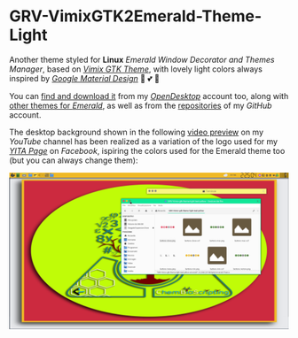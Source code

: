 # GRV-VimixGTK2Emerald-Theme-Light
Another theme styled for **Linux** *Emerald Window Decorator and Themes Manager*, based on [*Vimix GTK Theme*](https://github.com/vinceliuice/vimix-gtk-themes), with lovely light colors always inspired by [*Google Material Design*](https://material.io/) 💞 💕 💖

You can [find and download it](https://www.opendesktop.org/p/1305931/) from my [*OpenDesktop*](https://www.opendesktop.org) account too, along with [other themes for *Emerald*](https://www.opendesktop.org/u/mitma/), as well as from the [repositories](https://github.com/ChemBioScripting?tab=repositories) of my *GitHub* account.

The desktop background shown in the following [video preview](https://youtu.be/x8wW0cdEJHc) on my *YouTube* channel has been realized as a variation of the logo used for my [*YITA Page*](https://www.facebook.com/ChemBioScripting) on *Facebook*, ispiring the colors used for the Emerald theme too (but you can always change them):

[![IMAGE ALT TEXT](https://raw.githubusercontent.com/ChemBioScripting/GRV-VimixGTK2Emerald-Theme-Light/master/imgs/YouTube_Cover.png)](https://youtu.be/x8wW0cdEJHc " GRV-VimixGTK2Emerald | A Light Theme (Teal-Yellow) for Linux Emerald")
